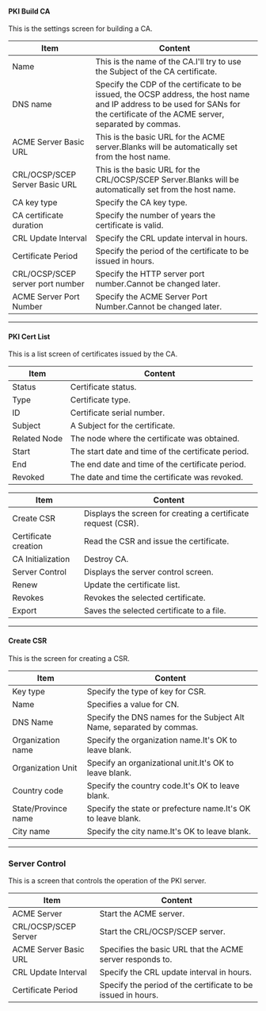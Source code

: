#### PKI Build CA
<div class="text-xl mb-2">
This is the settings screen for building a CA.
</div>

<div class="text-lg">

|Item|Content|
|----|---|
|Name|This is the name of the CA.I'll try to use the Subject of the CA certificate.|
|DNS name|Specify the CDP of the certificate to be issued, the OCSP address, the host name and IP address to be used for SANs for the certificate of the ACME server, separated by commas.|
|ACME Server Basic URL|This is the basic URL for the ACME server.Blanks will be automatically set from the host name.|
|CRL/OCSP/SCEP Server Basic URL|This is the basic URL for the CRL/OCSP/SCEP Server.Blanks will be automatically set from the host name.|
|CA key type|Specify the CA key type.|
|CA certificate duration|Specify the number of years the certificate is valid.|
|CRL Update Interval|Specify the CRL update interval in hours.|
|Certificate Period|Specify the period of the certificate to be issued in hours.|
|CRL/OCSP/SCEP server port number|Specify the HTTP server port number.Cannot be changed later.|
|ACME Server Port Number|Specify the ACME Server Port Number.Cannot be changed later.|
</div>


---

#### PKI Cert List
<div class="text-xl mb-2">
This is a list screen of certificates issued by the CA.
</div>

<div class="text-lg">

|Item|Content|
|----|---|
|Status|Certificate status.|
|Type|Certificate type.|
|ID|Certificate serial number.|
|Subject|A Subject for the certificate.|
|Related Node|The node where the certificate was obtained.|
|Start|The start date and time of the certificate period.|
|End|The end date and time of the certificate period.|
|Revoked|The date and time the certificate was revoked.|
</div>

>>>
<div class="text-lg">

|Item|Content|
|----|---|
|Create CSR|Displays the screen for creating a certificate request (CSR).|
|Certificate creation|Read the CSR and issue the certificate.|
|CA Initialization|Destroy CA.|
|Server Control|Displays the server control screen.|
|Renew|Update the certificate list.|
|Revokes|Revokes the selected certificate.|
|Export|Saves the selected certificate to a file.|
</div>

---

#### Create CSR
<div class="text-xl mb-2">
This is the screen for creating a CSR.
</div>

<div class="text-lg">

|Item|Content|
|----|---|
|Key type|Specify the type of key for CSR.|
|Name|Specifies a value for CN.|
|DNS Name|Specify the DNS names for the Subject Alt Name, separated by commas.|
|Organization name|Specify the organization name.It's OK to leave blank.|
|Organization Unit|Specify an organizational unit.It's OK to leave blank.|
|Country code|Specify the country code.It's OK to leave blank.|
|State/Province name|Specify the state or prefecture name.It's OK to leave blank.|
|City name|Specify the city name.It's OK to leave blank.|
</div>

---
### Server Control

<div class="text-xl mb-2">
This is a screen that controls the operation of the PKI server.
</div>

<div class="text-lg">

|Item|Content|
|----|---|
|ACME Server|Start the ACME server.|
|CRL/OCSP/SCEP Server|Start the CRL/OCSP/SCEP server.|
|ACME Server Basic URL|Specifies the basic URL that the ACME server responds to.|
|CRL Update Interval|Specify the CRL update interval in hours.|
|Certificate Period|Specify the period of the certificate to be issued in hours.|

</div>
